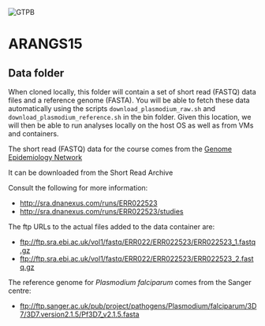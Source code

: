 ![GTPB](http://gtpb.igc.gulbenkian.pt/bicourses/images/GTPB2015logo.png "GTPB")

ARANGS15
========
Data folder
-----------
When cloned locally, this folder will contain a set of short read (FASTQ)
data files and a reference genome (FASTA). You will be able to fetch these
data automatically using the scripts `download_plasmodium_raw.sh` and 
`download_plasmodium_reference.sh` in the bin folder. Given this location,
we will then be able to run analyses locally on the host OS as well as from
VMs and containers.

The short read (FASTQ) data for the course comes from the 
[Genome Epidemiology Network](http://www.malariagen.net/data)

It can be downloaded from the Short Read Archive

Consult the following for more information:
- http://sra.dnanexus.com/runs/ERR022523
- http://sra.dnanexus.com/runs/ERR022523/studies

The ftp URLs to the actual files added to the data container are:
- ftp://ftp.sra.ebi.ac.uk/vol1/fastq/ERR022/ERR022523/ERR022523_1.fastq.gz
- ftp://ftp.sra.ebi.ac.uk/vol1/fastq/ERR022/ERR022523/ERR022523_2.fastq.gz

The reference genome for *Plasmodium falciparum* comes from the Sanger centre:

- ftp://ftp.sanger.ac.uk/pub/project/pathogens/Plasmodium/falciparum/3D7/3D7.version2.1.5/Pf3D7_v2.1.5.fasta


